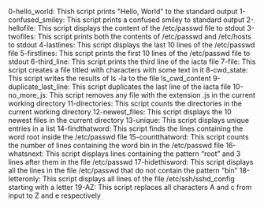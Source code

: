 0-hello_world: Thish script prints "Hello, World" to the standard output
1-confused_smiley: This script prints a confused smiley to standard output
2-hellofile: This script displays the content of the /etc/passwd file to stdout
3-twofiles: This script prints both the contents of /etc/passwd and /etc/hosts to stdout
4-lastlines: This script displays the last 10 lines of the /etc/passwd file
5-firstlines: This script prints the first 10 lines of the /etc/passwd file to stdout
6-third_line: This script prints the third line of the iacta file
7-file: This script creates a file titled with characters with some text in it
8-cwd_state: This script writes the results of ls -la to the file ls_cwd_content
9-duplicate_last_line: This script duplicates the last line of the iacta file
10-no_more_js: This script removes any file with the extension .js in the current working directory
11-directories: This script counts the directories in the current working directory
12-newest_files: This script displays the 10 newest files in the current directory
13-unique: This script displays unique entries in a list
14-findthatword: This script finds the lines containing the word root inside the /etc/passwd file
15-countthatword: This script counts the number of lines containing the word bin in the /etc/passwd file
16-whatsnext: This script displays lines containing the pattern “root” and 3 lines after them in the file /etc/passwd
17-hidethisword: This script displays all the lines in the file /etc/passwd that do not contain the pattern “bin”
18-letteronly: This script displays all lines of the file /etc/ssh/sshd_config starting with a letter
19-AZ: This script replaces all characters A and c from input to Z and e respectively
